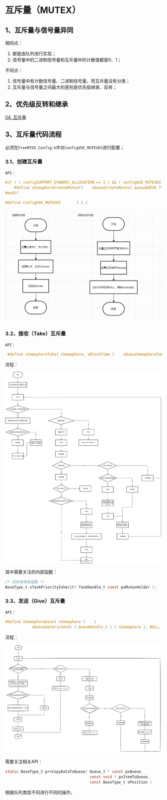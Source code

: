 # 互斥量（MUTEX）

## 1、互斥量与信号量异同

相同点：

1. 都是由队列进行实现；
2. 信号量中的二进制信号量和互斥量中的计数值都是0、1；

不同点：

1. 信号量中有计数信号量、二进制信号量，而互斥量没有分类；
2. 互斥量与信号量之间最大的差别是优先级继承、反转；

## 2、优先级反转和继承
[04. 互斥量](../02.%20FreeRTOS/04.%20互斥量.md)

## 3、互斥量代码流程

必须在`FreeRTOS_Config.h`中对`configUSE_MUTEXES`进行配置；

### 3.1、创建互斥量

`API：`

```c
#if ( ( configSUPPORT_DYNAMIC_ALLOCATION == 1 ) && ( configUSE_MUTEXES == 1 ) )
    #define xSemaphoreCreateMutex()    xQueueCreateMutex( queueQUEUE_TYPE_MUTEX )
#endif
```

```c
#define configUSE_MUTEXES		( 1 )
```

![image-20230830001643923](../images/image-20230830001643923.png)

### 3.2、接收（Take）互斥量

`API：`

```c
 #define xSemaphoreTake( xSemaphore, xBlockTime )    xQueueSemaphoreTake( ( xSemaphore ), ( xBlockTime ) )
```

流程：

![获取互斥量流程](../images/获取互斥量.png)

其中需要关注的内部函数：

```c
/* 优先级继承函数 */
BaseType_t xTaskPriorityInherit( TaskHandle_t const pxMutexHolder );
```


### 3.3、发送（Give）互斥量

`API：`

```c
#define xSemaphoreGive( xSemaphore )    \
			xQueueGenericSend( ( QueueHandle_t ) ( xSemaphore ), NULL, semGIVE_BLOCK_TIME, queueSEND_TO_BACK )

```

流程：

![发送互斥量](../images/互斥量Give流程.png)

需要关注相关API：

```c
static BaseType_t prvCopyDataToQueue( Queue_t * const pxQueue,
                                      const void * pvItemToQueue,
                                      const BaseType_t xPosition )
```

根据队列类型不同进行不同的操作。
